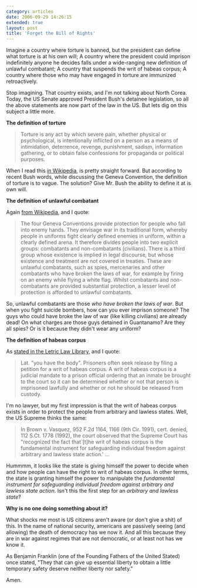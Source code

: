 ```yaml
---
category: articles
date: 2006-09-29 14:26:15
extended: true
layout: post
title: 'Forget the Bill of Rights'
---
```


<p>Imagine a country where torture is banned, but the president can define what torture is at his own will; A country where the president could imprison indefinitely anyone he decides falls under a wide-ranging new definition of unlawful combatant; A country that suspends the writ of habeas corpus; A country where those who may have engaged in torture are immunized retroactively.</p>

<p>Stop imagining. That country exists, and I'm not talking about North Corea. Today, the US Senate approved President Bush's detainee legislation, so all the above statements are now part of the law in the US. But lets dig on this subject a little more.</p>
<!--more-->
<p><strong>The definition of torture</strong></p>

<blockquote>Torture is any act by which severe pain, whether physical or psychological, is intentionally inflicted on a person as a means of intimidation, deterrence, revenge, punishment, sadism, information gathering, or to obtain false confessions for propaganda or political purposes.</blockquote>

<p>When I read this <a href="http://en.wikipedia.org/wiki/Torture">in Wikipedia</a>, is pretty straight forward. But according to recent Bush words, while discussing the Geneva Convention, the definition of torture is to vague. The solution? Give Mr. Bush the ability to define it at is own will.</p>

<p><strong>The definition of unlawful combatant</strong></p>

<p>Again <a href="http://en.wikipedia.org/wiki/Torture#Geneva_Conventions">from Wikipedia</a>, and I quote:</p>

<blockquote>The four Geneva Conventions provide protection for people who fall into enemy hands. They envisage war in its traditional form, whereby people in uniforms fight clearly defined enemies in uniform, within a clearly defined arena. It therefore divides people into two explicit groups: combatants and non-combatants (civilians). There is a third group whose existence is implied in legal discourse, but whose existence and treatment are not covered in treaties. These are unlawful combatants, such as spies, mercenaries and other combatants who have broken the laws of war, for example by firing on an enemy while flying a white flag. Whilst combatants and non-combatants are provided substantial protection, a lesser level of protection is afforded to unlawful combatants.</blockquote>

<p>So, unlawful combatants are those <i>who have broken the laws of war</i>. But when you fight suicide bombers, how can you ever imprison someone? The guys who could have broke the law of war (like killing civilians) are already dead! On what charges are those guys detained in Guantanamo? Are they all spies? Or is it because they didn't wear any uniform?</p>

<p><strong>The definition of habeas corpus</strong></p>

<p>As <a href="http://www.lectlaw.com/def/h001.htm">stated in the Letric Law Library</a>, and I quote:</p>

<blockquote>Lat. "you have the body". Prisoners often seek release by filing a petition for a writ of habeas corpus. A writ of habeas corpus is a judicial mandate to a prison official ordering that an inmate be brought to the court so it can be determined whether or not that person is imprisoned lawfully and whether or not he should be released from custody.</blockquote>

<p>I'm no lawyer, but my first impression is that the writ of habeas corpus exists in order to protect the people from arbitrary and lawless states. Well, the US Supreme thinks the same:</p>

<blockquote>In Brown v. Vasquez, 952 F.2d 1164, 1166 (9th Cir. 1991), cert. denied, 112 S.Ct. 1778 (1992), the court observed that the Supreme Court has "recognized the fact that`[t]he writ of habeas corpus is the fundamental instrument for safeguarding individual freedom against arbitrary and lawless state action.' ...</blockquote>

<p>Hummmm, it looks like the state is giving himself the power to decide when and how people can have the right to writ of habeas corpus. In other terms, the state is granting himself the power to manipulate the <i>fundamental instrument for safeguarding individual freedom against arbitrary and lawless state action</i>. Isn't this the first step for an <i>arbitrary and lawless state</i>?</p>

<p><strong>Why is no one doing something about it?</strong></p>

<p>What shocks me most is US citizens aren't aware (or don't give a shit) of this. In the name of national security, americans are passively seeing (and allowing) the death of democracy has we now it. And all this because they are in war against regimes that are not democratic, or at least not has we know it.</p>

<p>As Benjamin Franklin (one of the Founding Fathers of the United Stated) once stated, "They that can give up essential liberty to obtain a little temporary safety deserve neither liberty nor safety."</p>

<p>Amen.</p>
